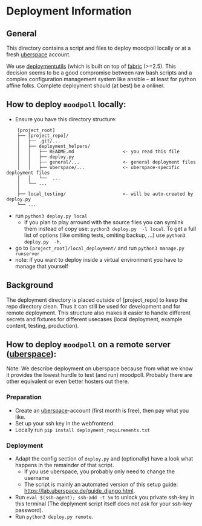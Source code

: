 # Deployment Information
## General

This directory contains a script and files to deploy moodpoll locally or at a fresh [uberspace](https://uberspace.de/) account.

We use [deploymentutils](https://codeberg.org/cknoll/deploymentutils) (which is built on top of  [fabric](https://www.fabfile.org/) (>=2.5). This decision seems to be a good compromise between raw bash scripts and a complex configuration management system like ansible – at least for python affine folks.
Complete deployment should (at best) be a onliner.

## How to deploy `moodpoll` locally:

- Ensure you have this directory structure:

```
    [project_root]
    ├── [project_repo]/
    │   ├── .git/...
    │   ├── deployment_helpers/
    │   │   ├── README.md                  <- you read this file
    │   │   ├── deploy.py
    │   │   ├── general/...                <- general deployment files
    │   │   ├── uberspace/...              <- uberspace-specific deployment files
    │   │   └──  ...
    │   └── ...
    │
    ├── local_testing/                     <- will be auto-created by deploy.py
    └── ...
```

- run `python3 deploy.py local`
    - If you plan to play arround with the source files you can symlink them instead of copy use: `python3 deploy.py  -l local`. To get a full list of options (like omiting tests, omiting backup, ...) use `python3 deploy.py  -h`.
- go to `[project_root]/local_deployment/` and run `python3 manage.py runserver`
- note: if you want to deploy inside a virtual environment you have to manage that yourself


## Background

The deployment directory is placed outside of \[project_repo\] to keep the repo directory clean. Thus it can still be used for development and for remote deployment. This structure also makes it easier to handle different secrets and fixtures for different usecases (local deployment, example content, testing, production).


## How to deploy `moodpoll` on a remote server ([uberspace](https://uberspace.de/)):

Note: We describe deployment on uberspace because from what we know it provides the lowest hurdle to test (and run) moodpoll. Probably there are other equivalent or even better hosters out there.

### Preparation

- Create an [uberspace](https://uberspace.de)-account (first month is free), then pay what you like.
- Set up your ssh key in the webfrontend
- Locally run `pip install deployment_requirements.txt`

### Deployment

- Adapt the config section of `deploy.py` and (optionally) have a look what happens in the remainder of that script.
    - If you use uberspace, you probably only need to change the username
    - The script is mainly an automated version of this setup guide: <https://lab.uberspace.de/guide_django.html>.
- Run `eval $(ssh-agent); ssh-add -t 5m` to unlock you private ssh-key in this terminal (The deplyment script itself does not ask for your ssh-key password).
- Run `python3 deploy.py remote`.
